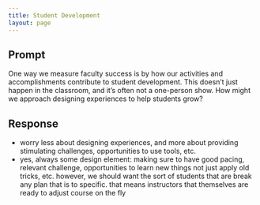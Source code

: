```yaml
---
title: Student Development
layout: page
---
```


## Prompt

One way we measure faculty success is by how our activities and accomplishments
contribute to student development. This doesn’t just happen in the classroom,
and it’s often not a one-person show. How might we approach designing
experiences to help students grow?

## Response

 - worry less about designing experiences, and more about providing stimulating
 challenges, opportunities to use tools, etc.
 - yes, always some design element: making sure to have good pacing, relevant
 challenge, opportunities to learn new things not just apply old tricks, etc.
 however, we should want the sort of students that are break any plan that is to
 specific.  that means instructors that themselves are ready to adjust course on
 the fly
